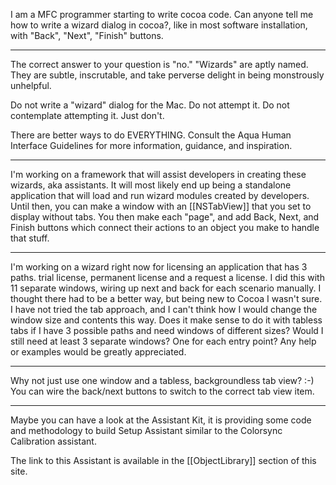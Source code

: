 I am a MFC programmer starting to write cocoa code. Can anyone tell me how to write a wizard dialog in cocoa?, like in most software installation, with "Back", "Next", "Finish" buttons.

----

The correct answer to your question is "no." "Wizards" are aptly named. They are subtle, inscrutable, and take perverse delight in being monstrously unhelpful.

Do not write a "wizard" dialog for the Mac. Do not attempt it. Do not contemplate attempting it. Just don't.

There are better ways to do EVERYTHING. Consult the Aqua Human Interface Guidelines for more information, guidance, and inspiration.

----

I'm working on a framework that will assist developers in creating these wizards, aka assistants. It will most likely end up being a standalone application that will load and run wizard modules created by developers. Until then, you can make a window with an [[NSTabView]] that you set to display without tabs. You then make each "page", and add Back, Next, and Finish buttons which connect their actions to an object you make to handle that stuff.

----

I'm working on a wizard right now for licensing an application that has 3 paths.  trial  license, permanent license and a request a license.  I did this with 11 separate windows,  wiring up next and back for each scenario manually.  I thought there had to be a better way, but being new to Cocoa I wasn't sure. I have not tried the tab approach, and I can't think how I would change the window size and contents this way. Does it make sense to do it with tabless tabs if I have 3 possible paths and need windows of different sizes?  Would I still need at least 3 separate windows?  One for each entry point?  Any help or examples would be greatly appreciated.

----

  Why not just use one window and a tabless, backgroundless tab view? :-) You can wire the back/next buttons to switch to the correct tab view item.

----

Maybe you can have a look at the Assistant Kit, it is providing some code and methodology to build Setup Assistant similar to the Colorsync Calibration assistant.

The link to this Assistant is available in the [[ObjectLibrary]] section of this site.
